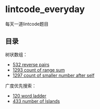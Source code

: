# lintcode_everyday
每天一道lintcode题目

## 目录

树状数组：
- [532 reverse pairs](2020-08-26/532%20reverse-pairs.md)
- [1293 count of range sum](2020-08-27/1293%20count-of-range-sum.md)
- [1297 count of smaller number after self](2020-08-28/1297%20count%20of%20smaller%20numbers%20after%20self.md)

广度优先搜索：
- [120 word ladder](2020-08-29/120%20word-ladder.md)
- [433 number of lslands](2020-08-30/433%20number%20of%20islands.md)